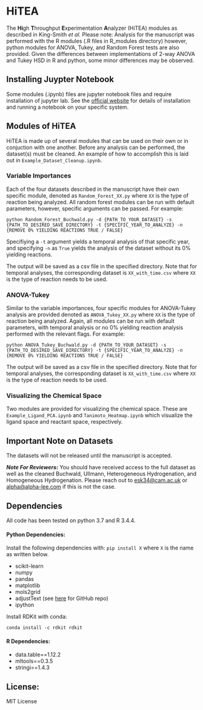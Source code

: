 # HiTEA
The **Hi**gh **T**hroughput **E**xperimentation **A**nalyzer (HiTEA) modules as described in King-Smith *et al.*
Please note: Analysis for the manuscript was performed with the R modules (.R files in R_modules directory) however, python modules for ANOVA, Tukey, and Random Forest tests are also provided. Given the differences between implementations of 2-way ANOVA and Tukey HSD in R and python, some minor differences may be observed.

## Installing Juypter Notebook
Some modules (.ipynb) files are jupyter notebook files and require installation of jupyter lab. See the [official website](https://jupyter.org/install) for details of installation and running a notebook on your specific system.

## Modules of HiTEA
HiTEA is made up of several modules that can be used on their own or in conjuction with one another.
Before any analysis can be performed, the dataset(s) must be cleaned. An example of how to accomplish this is laid out in `Example_Dataset_Cleanup.ipynb`.

### Variable Importances
Each of the four datasets described in the manuscript have their own specific module, denoted as `Random_Forest_XX.py` where `XX` is the type of reaction being analyzed. All random forest modules can be run with default parameters, however, specific arguments can be passed. For example:

`python Random_Forest_Buchwald.py -d {PATH_TO_YOUR_DATASET} -s {PATH_TO_DESIRED_SAVE_DIRECTORY} -t {SPECIFIC_YEAR_TO_ANALYZE} -n {REMOVE 0% YIELDING REACTIONS TRUE / FALSE}`

Specifiying a `-t` argument yields a temporal analysis of that specific year, and specifying `-n` as `True` yields the analysis of the dataset without its 0% yielding reactions. 

The output will be saved as a csv file in the specified directory. Note that for temporal analyses, the corresponding dataset is `XX_with_time.csv` where `XX` is the type of reaction needs to be used.

### ANOVA-Tukey
Similar to the variable importances, four specific modules for ANOVA-Tukey analysis are provided denoted as `ANOVA_Tukey_XX.py` where `XX` is the type of reaction being analyzed. Again, all modules can be run with default parameters, with temporal analysis or no 0% yielding reaction analysis performed with the relevant flags. For example:

`python ANOVA_Tukey_Buchwald.py -d {PATH_TO_YOUR_DATASET} -s {PATH_TO_DESIRED_SAVE_DIRECTORY} -t {SPECIFIC_YEAR_TO_ANALYZE} -n {REMOVE 0% YIELDING REACTIONS TRUE / FALSE}`

The output will be saved as a csv file in the specified directory. Note that for temporal analyses, the corresponding dataset is `XX_with_time.csv` where `XX` is the type of reaction needs to be used.

### Visualizing the Chemical Space
Two modules are provided for visualizing the chemical space. These are `Example_Ligand_PCA.ipynb` and `Tanimoto_Heatmap.ipynb` which visualize the ligand space and reactant space, respectively.

## Important Note on Datasets
The datasets will not be released until the manuscript is accepted. 

***Note For Reviewers:*** 
You should have received access to the full dataset as well as the cleaned Buchwald, Ullmann, Heterogeneous Hydrogenation, and Homogeneous Hydrogenation. Please reach out to esk34@cam.ac.uk or alpha@alpha-lee.com if this is not the case.

## Dependencies
All code has been tested on python 3.7 and R 3.4.4.
#### Python Dependencies:
Install the following dependencies with: `pip install X` where `X` is the name as written below.
* scikit-learn
* numpy
* pandas
* matplotlib
* mols2grid
* adjustText (see [here](https://github.com/Phlya/adjustText) for GitHub repo)
* ipython

Install RDKit with conda:

`conda install -c rdkit rdkit`

#### R Dependencies:
* data.table==1.12.2
* mltools==0.3.5
* stringi==1.4.3

## License:
MIT License
